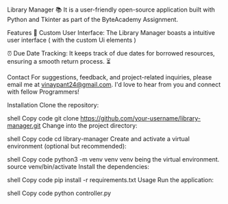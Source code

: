 Library Manager 📚
It is a user-friendly open-source application built with Python and Tkinter as part of the ByteAcademy Assignment. 

Features
🎨 Custom User Interface: The Library Manager boasts a intuitive user interface ( with the custom Ui elements ) 

⏰ Due Date Tracking: It keeps track of due dates for borrowed resources, ensuring a smooth return process. ⏳

Contact
For suggestions, feedback, and project-related inquiries, please email me at vinaypant24@gmail.com. I'd love to hear from you and connect with fellow Programmers!

Installation
Clone the repository:

shell
Copy code
git clone https://github.com/your-username/library-manager.git
Change into the project directory:

shell
Copy code
cd library-manager
Create and activate a virtual environment (optional but recommended):

shell
Copy code
python3 -m venv venv  venv being the virtual environment.
source venv/bin/activate
Install the dependencies:

shell
Copy code
pip install -r requirements.txt
Usage
Run the application:

shell
Copy code
python controller.py
